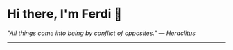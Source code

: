 <h1>Hi there, I'm Ferdi 👋</h1>

<p><em>
  "All things come into being by conflict of opposites." — Heraclitus
</em></p>

---
